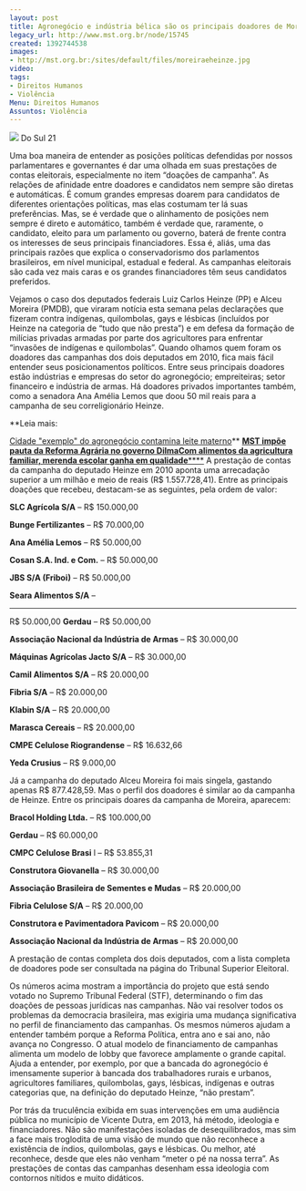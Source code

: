 ```yaml
---
layout: post
title: Agronegócio e indústria bélica são os principais doadores de Moreira e Heinze
legacy_url: http://www.mst.org.br/node/15745
created: 1392744538
images:
- http://mst.org.br:/sites/default/files/moreiraeheinze.jpg
video: 
tags:
- Direitos Humanos
- Violência
Menu: Direitos Humanos
Assuntos: Violência
---
```



![](/sites/default/files/moreiraeheinze.jpg)
Do Sul 21

Uma boa maneira de entender as posições políticas defendidas por nossos parlamentares e governantes é dar uma olhada em suas prestações de contas eleitorais, especialmente no item “doações de campanha”. As relações de afinidade entre doadores e candidatos nem sempre são diretas e automáticas. É comum grandes empresas doarem para candidatos de diferentes orientações políticas, mas elas costumam ter lá suas preferências.
Mas, se é verdade que o alinhamento de posições nem sempre é direto e automático, também é verdade que, raramente, o candidato, eleito para um parlamento ou governo, baterá de frente contra os interesses de seus principais financiadores. Essa é, aliás, uma das principais razões que explica o conservadorismo dos parlamentos brasileiros, em nível municipal, estadual e federal. As campanhas eleitorais são cada vez mais caras e os grandes financiadores têm seus candidatos preferidos.


Vejamos o caso dos deputados federais Luiz Carlos Heinze (PP) e Alceu Moreira (PMDB), que viraram notícia esta semana pelas declarações que fizeram contra indígenas, quilombolas, gays e lésbicas (incluídos por Heinze na categoria de “tudo que não presta”) e em defesa da formação de milícias privadas armadas por parte dos agricultores para enfrentar “invasões de indígenas e quilombolas”.
Quando olhamos quem foram os doadores das campanhas dos dois deputados em 2010, fica mais fácil entender seus posicionamentos políticos. Entre seus principais doadores estão indústrias e empresas do setor do agronegócio; empreiteiras; setor financeiro e indústria de armas. Há doadores privados importantes também, como a senadora Ana Amélia Lemos que doou 50 mil reais para a campanha de seu correligionário Heinze.


**Leia mais:

[Cidade "exemplo" do agronegócio contamina leite materno](http://www.mst.org.br/node/15738)**
[**MST impõe pauta da Reforma Agrária no governo Dilma**](http://www.mst.org.br/node/15722)[**Com alimentos da agricultura familiar, merenda escolar ganha em qualidade**](http://www.mst.org.br/node/15742)[****](http://www.mst.org.br/node/15742)
A prestação de contas da campanha do deputado Heinze em 2010 aponta uma arrecadação superior a um milhão e meio de reais (R$ 1.557.728,41). Entre as principais doações que recebeu, destacam-se as seguintes, pela ordem de valor:


**SLC Agrícola S/A**
 – R$ 150.000,00

**Bunge Fertilizantes**
– R$ 70.000,00

**Ana Amélia Lemos**
 – R$ 50.000,00

**Cosan S.A. Ind. e Com.**
 – R$ 50.000,00

**JBS S/A (Friboi)**
– R$ 50.000,00

**Seara Alimentos S/A**
–
****
R$ 50.000,00
**Gerdau**
– R$ 50.000,00

**Associação Nacional da Indústria de Armas**
 – R$ 30.000,00

**Máquinas Agrícolas Jacto S/A**
 – R$ 30.000,00

**Camil Alimentos S/A**
 – R$ 20.000,00

**Fibria S/A**
 – R$ 20.000,00

**Klabin S/A**
 – R$ 20.000,00

**Marasca Cereais**
 – R$ 20.000,00

**CMPE Celulose Riograndense**
 – R$ 16.632,66

**Yeda Crusius**
 – R$ 9.000,00


Já a campanha do deputado Alceu Moreira foi mais singela, gastando apenas R$ 877.428,59. Mas o perfil dos doadores é similar ao da campanha de Heinze. Entre os principais doares da campanha de Moreira, aparecem:


**Bracol Holding Ltda.**
 – R$ 100.000,00

**Gerdau**
– R$ 60.000,00

**CMPC Celulose Brasi**
l – R$ 53.855,31

**Construtora Giovanella**
 – R$ 30.000,00

**Associação Brasileira de Sementes e Mudas**
 – R$ 20.000,00

**Fibria Celulose S/A**
 – R$ 20.000,00

**Construtora e Pavimentadora Pavicom**
 – R$ 20.000,00

**Associação Nacional da Indústria de Armas**
– R$ 20.000,00


A prestação de contas completa dos dois deputados, com a lista completa de doadores pode ser consultada na página do Tribunal Superior Eleitoral.


Os números acima mostram a importância do projeto que está sendo votado no Supremo Tribunal Federal (STF), determinando o fim das doações de pessoas jurídicas nas campanhas. Não vai resolver todos os problemas da democracia brasileira, mas exigiria uma mudança significativa no perfil de financiamento das campanhas.
Os mesmos números ajudam a entender também porque a Reforma Política, entra ano e sai ano, não avança no Congresso. O atual modelo de financiamento de campanhas alimenta um modelo de lobby que favorece amplamente o grande capital. Ajuda a entender, por exemplo, por que a bancada do agronegócio é imensamente superior à bancada dos trabalhadores rurais e urbanos, agricultores familiares, quilombolas, gays, lésbicas, indígenas e outras categorias que, na definição do deputado Heinze, “não prestam”.


Por trás da truculência exibida em suas intervenções em uma audiência pública no município de Vicente Dutra, em 2013, há método, ideologia e financiadores. Não são manifestações isoladas de desequilibrados, mas sim a face mais troglodita de uma visão de mundo que não reconhece a existência de índios, quilombolas, gays e lésbicas. Ou melhor, até reconhece, desde que eles não venham “meter o pé na nossa terra”. As prestações de contas das campanhas desenham essa ideologia com contornos nítidos e muito didáticos.
